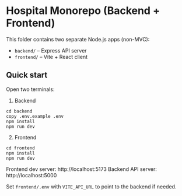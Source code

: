 # Hospital Monorepo (Backend + Frontend)

This folder contains two separate Node.js apps (non-MVC):

- `backend/` – Express API server
- `frontend/` – Vite + React client

## Quick start

Open two terminals:

1) Backend
```
cd backend
copy .env.example .env
npm install
npm run dev
```

2) Frontend
```
cd frontend
npm install
npm run dev
```

Frontend dev server: http://localhost:5173
Backend API server: http://localhost:5000

Set `frontend/.env` with `VITE_API_URL` to point to the backend if needed.